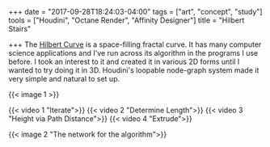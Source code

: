 +++
date = "2017-09-28T18:24:03-04:00"
tags = ["art", "concept", "study"]
tools = ["Houdini", "Octane Render", "Affinity Designer"]
title = "Hilbert Stairs"

+++
The [Hilbert Curve](https://en.wikipedia.org/wiki/Hilbert_curve) is a space-filling fractal curve. It has many computer science applications and I've run across its algorithm in the programs I use before.<!--more--> I took an interest to it and created it in various 2D forms until I wanted to try doing it in 3D. Houdini's loopable node-graph system made it very simple and natural to set up.

{{< image 1 >}}

{{< video 1 "Iterate">}}
{{< video 2 "Determine Length">}}
{{< video 3 "Height via Path Distance">}}
{{< video 4 "Extrude">}}

{{< image 2 "The network for the algorithm">}}
